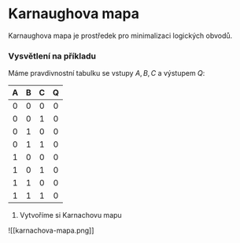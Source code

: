 # Karnaughova mapa

Karnaughova mapa je prostředek pro minimalizaci logických obvodů.

### Vysvětlení na příkladu

Máme pravdivnostní tabulku se vstupy $A,B,C$ a výstupem $Q$:

| A | B | C | Q |
|:-:|:-:|:-:|:-:|
| 0 | 0 | 0 | 0 |
| 0 | 0 | 1 | 0 |
| 0 | 1 | 0 | 0 |
| 0 | 1 | 1 | 0 |
| 1 | 0 | 0 | 0 |
| 1 | 0 | 1 | 0 |
| 1 | 1 | 0 | 0 |
| 1 | 1 | 1 | 0 |


1. Vytvoříme si Karnachovu mapu



![[karnachova-mapa.png]]